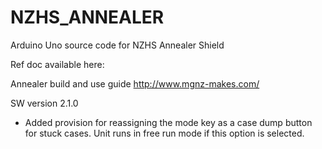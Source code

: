 # NZHS_ANNEALER
Arduino Uno source code for NZHS Annealer Shield

Ref doc available here:

Annealer build and use guide
http://www.mgnz-makes.com/

SW version 2.1.0
- Added provision for reassigning the mode key as a case dump button for stuck cases. Unit runs in free run mode if this option is selected.
